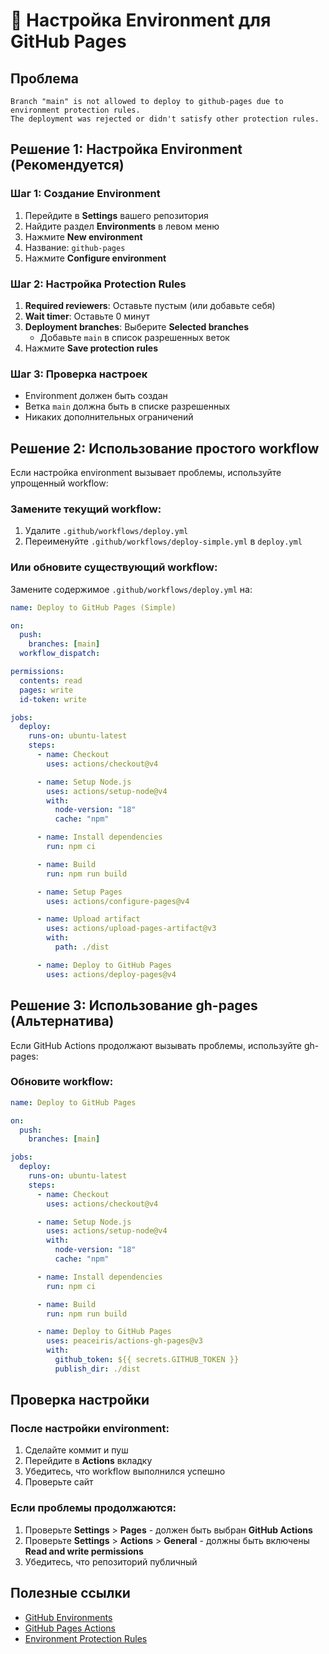 # 🔧 Настройка Environment для GitHub Pages

## Проблема
```
Branch "main" is not allowed to deploy to github-pages due to environment protection rules.
The deployment was rejected or didn't satisfy other protection rules.
```

## Решение 1: Настройка Environment (Рекомендуется)

### Шаг 1: Создание Environment
1. Перейдите в **Settings** вашего репозитория
2. Найдите раздел **Environments** в левом меню
3. Нажмите **New environment**
4. Название: `github-pages`
5. Нажмите **Configure environment**

### Шаг 2: Настройка Protection Rules
1. **Required reviewers**: Оставьте пустым (или добавьте себя)
2. **Wait timer**: Оставьте 0 минут
3. **Deployment branches**: Выберите **Selected branches**
   - Добавьте `main` в список разрешенных веток
4. Нажмите **Save protection rules**

### Шаг 3: Проверка настроек
- Environment должен быть создан
- Ветка `main` должна быть в списке разрешенных
- Никаких дополнительных ограничений

## Решение 2: Использование простого workflow

Если настройка environment вызывает проблемы, используйте упрощенный workflow:

### Замените текущий workflow:
1. Удалите `.github/workflows/deploy.yml`
2. Переименуйте `.github/workflows/deploy-simple.yml` в `deploy.yml`

### Или обновите существующий workflow:
Замените содержимое `.github/workflows/deploy.yml` на:

```yaml
name: Deploy to GitHub Pages (Simple)

on:
  push:
    branches: [main]
  workflow_dispatch:

permissions:
  contents: read
  pages: write
  id-token: write

jobs:
  deploy:
    runs-on: ubuntu-latest
    steps:
      - name: Checkout
        uses: actions/checkout@v4

      - name: Setup Node.js
        uses: actions/setup-node@v4
        with:
          node-version: "18"
          cache: "npm"

      - name: Install dependencies
        run: npm ci

      - name: Build
        run: npm run build

      - name: Setup Pages
        uses: actions/configure-pages@v4

      - name: Upload artifact
        uses: actions/upload-pages-artifact@v3
        with:
          path: ./dist

      - name: Deploy to GitHub Pages
        uses: actions/deploy-pages@v4
```

## Решение 3: Использование gh-pages (Альтернатива)

Если GitHub Actions продолжают вызывать проблемы, используйте gh-pages:

### Обновите workflow:
```yaml
name: Deploy to GitHub Pages

on:
  push:
    branches: [main]

jobs:
  deploy:
    runs-on: ubuntu-latest
    steps:
      - name: Checkout
        uses: actions/checkout@v4

      - name: Setup Node.js
        uses: actions/setup-node@v4
        with:
          node-version: "18"
          cache: "npm"

      - name: Install dependencies
        run: npm ci

      - name: Build
        run: npm run build

      - name: Deploy to GitHub Pages
        uses: peaceiris/actions-gh-pages@v3
        with:
          github_token: ${{ secrets.GITHUB_TOKEN }}
          publish_dir: ./dist
```

## Проверка настройки

### После настройки environment:
1. Сделайте коммит и пуш
2. Перейдите в **Actions** вкладку
3. Убедитесь, что workflow выполнился успешно
4. Проверьте сайт

### Если проблемы продолжаются:
1. Проверьте **Settings** > **Pages** - должен быть выбран **GitHub Actions**
2. Проверьте **Settings** > **Actions** > **General** - должны быть включены **Read and write permissions**
3. Убедитесь, что репозиторий публичный

## Полезные ссылки

- [GitHub Environments](https://docs.github.com/en/actions/deployment/targeting-different-environments/using-environments-for-deployment)
- [GitHub Pages Actions](https://github.com/actions/deploy-pages)
- [Environment Protection Rules](https://docs.github.com/en/actions/deployment/targeting-different-environments/using-environments-for-deployment#environment-protection-rules)
